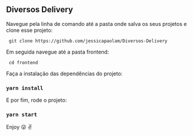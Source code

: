 ## Diversos Delivery

Navegue pela linha de comando até a pasta onde salva os seus projetos e clone esse projeto:
 
 ```
  git clone https://github.com/jessicapaolam/Diversos-Delivery
```

Em seguida navegue até a pasta frontend:

 ```
  cd frontend
```

Faça a instalação das dependências do projeto:

### `yarn install`

E por fim, rode o projeto:

### `yarn start`


Enjoy :stuck_out_tongue_winking_eye:	:v:

